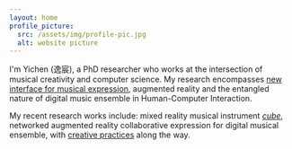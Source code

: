 ```yaml
---
layout: home
profile_picture:
  src: /assets/img/profile-pic.jpg
  alt: website picture
---
```


I'm Yichen (逸宸), a PhD researcher who works at the intersection of musical creativity and computer science. 
My research encompasses [new interface for musical expression](https://www.nime.org), augmented reality and the entangled nature of digital music ensemble in Human-Computer Interaction. 

My recent research works include: mixed reality musical instrument [_cube_](works), networked augmented reality collaborative expression for digital musical ensemble, with [creative practices](performances) along the way.

